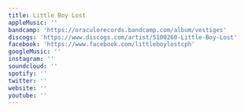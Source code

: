 ```yaml
---
title: Little Boy Lost
appleMusic: ''
bandcamp: 'https://oraculorecords.bandcamp.com/album/vestiges'
discogs: 'https://www.discogs.com/artist/5100260-Little-Boy-Lost'
facebook: 'https://www.facebook.com/littleboylostcph'
googleMusic: ''
instagram: ''
soundcloud: ''
spotify: ''
twitter: ''
website: ''
youtube: ''
---
```

